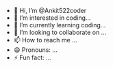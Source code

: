 - 👋 Hi, I’m @Ankit522coder
- 👀 I’m interested in coding...
- 🌱 I’m currently learning coding...
- 💞️ I’m looking to collaborate on ...
- 📫 How to reach me ...
- 😄 Pronouns: ...
- ⚡ Fun fact: ...

<!---
Ankit522coder/Ankit522coder is a ✨ special ✨ repository because its `README.md` (this file) appears on your GitHub profile.
You can click the Preview link to take a look at your changes.
--->
